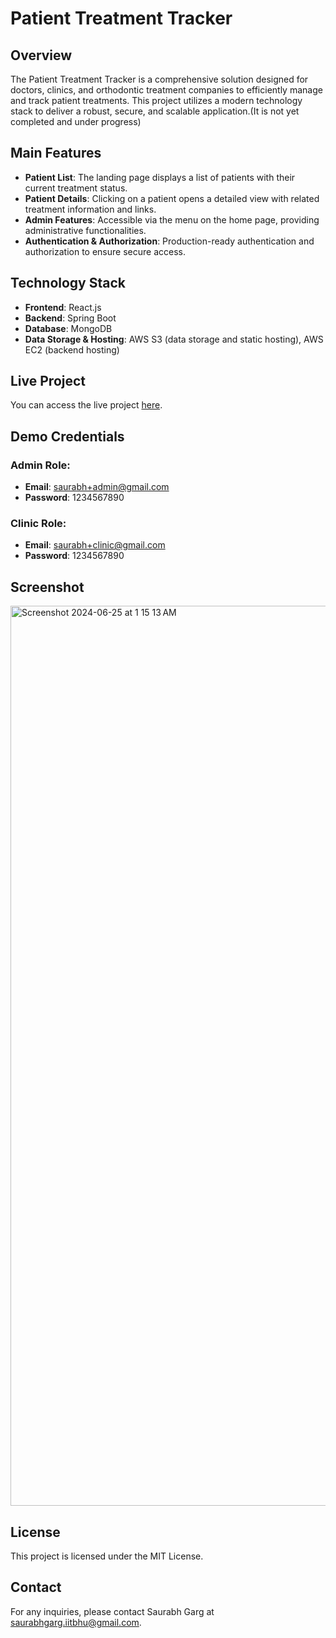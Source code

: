 # Patient Treatment Tracker

## Overview

The Patient Treatment Tracker is a comprehensive solution designed for doctors, clinics, and orthodontic treatment companies to efficiently manage and track patient treatments. This project utilizes a modern technology stack to deliver a robust, secure, and scalable application.(It is not yet completed and under progress)

## Main Features

-   **Patient List**: The landing page displays a list of patients with their current treatment status.
-   **Patient Details**: Clicking on a patient opens a detailed view with related treatment information and links.
-   **Admin Features**: Accessible via the menu on the home page, providing administrative functionalities.
-   **Authentication & Authorization**: Production-ready authentication and authorization to ensure secure access.

## Technology Stack

-   **Frontend**: React.js
-   **Backend**: Spring Boot
-   **Database**: MongoDB
-   **Data Storage & Hosting**: AWS S3 (data storage and static hosting), AWS EC2 (backend hosting)

## Live Project

You can access the live project [here](http://www.alinefrontendqa.com.s3-website.ap-south-1.amazonaws.com/login).

## Demo Credentials

### Admin Role:

-   **Email**: saurabh+admin@gmail.com
-   **Password**: 1234567890

### Clinic Role:

-   **Email**: saurabh+clinic@gmail.com
-   **Password**: 1234567890

## Screenshot

<img width="1440" alt="Screenshot 2024-06-25 at 1 15 13 AM" src="https://github.com/Saurabhgargiit/Aline-Web/assets/15964659/bb8f3b08-960d-4038-9a4a-9caf60658478">

## License

This project is licensed under the MIT License.

## Contact

For any inquiries, please contact Saurabh Garg at saurabhgarg.iitbhu@gmail.com.
